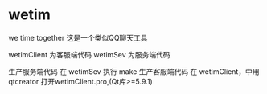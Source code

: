 # wetim
we time together
这是一个类似QQ聊天工具

wetimClient 为客服端代码
wetimSev 为服务端代码

生产服务端代码 在 wetimSev 执行 make
生产客服端代码 在 wetimClient，中用qtcreator 打开wetimClient.pro,(Qt库>=5.9.1)
